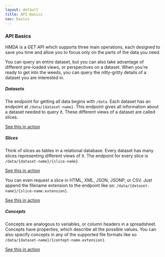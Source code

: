 ```yaml
---
layout: default
title: API Basics
nav: basics
---
```


### API Basics

HMDA is a GET API which supports three main operations, each designed to save you time and allow you to focus only on
the parts of the data you need.

You can query an entire dataset, but you can also take advantage of different pre-loaded views, or perspectives on a dataset. 
When you're ready to get into the weeds, you can query the nitty-gritty details of a dataset you are interested in.

##### Datasets
The endpoint for getting all data begins with ```/data```. Each dataset has an endpoint at ```/data/{dataset-name}```. This endpoint gives 
all information about a dataset needed to query it. These different views of a dataset are called slices. 

<a href="#">See this in action</a>

##### Slices
Think of slices as tables in a relational database. Every dataset has many slices representing different views of it. The endpoint for
every slice is ```/data/{dataset-name}/{slice-name}```. 

<a href="#">See this in action</a>

You can even request a slice in HTML, XML, JSON, JSONP, or CSV. Just append the filename extension to the endpoint like so:
```/data/{dataset-name}/{slice-name.extension}```. 

<a href="#">See this in action</a>

##### Concepts
Concepts are analogous to variables, or column headers in a spreadsheet. Concepts have properties, which describe all the possible
values. You can also specify concepts in any of the supported file formats like so ```/data/{dataset-name}/{contept-name.extension}```. 

<a href="#">See this in action</a>
